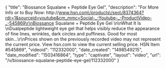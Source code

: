 {
    "title": "Biossance Squalane + Peptide Eye Gel",
    "description": "For More Info or to Buy Now: http:\/\/www.hsn.com\/products\/seo\/8374364?rdr=1&sourceid=youtube&cm_mmc=Social-_-Youtube-_-ProductVideo-_-545869\r\nBiossance Squalane + Peptide Eye Gel  \n\nWhat It Is \nDualpeptide lightweight eye gel that helps visibly reduce the appearance of fine lines, wrinkles, dark circles and puffiness. Good for most skin...\r\nPrices shown on the previously recorded video may not represent the current price.  View hsn.com to view the current selling price. HSN Item #545869",
    "videoid": "112332000",
    "date_created": "1498549215",
    "date_modified": "1503416864",
    "type": "captivate",
    "layout": "video",
    "url": "\/v\/biossance-squalane-peptide-eye-gel\/112332000"
}